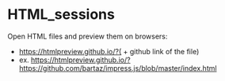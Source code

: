 # HTML_sessions

Open HTML files and preview them on browsers:
 - https://htmlpreview.github.io/?( + github link of the file)
 - ex. https://htmlpreview.github.io/?https://github.com/bartaz/impress.js/blob/master/index.html
 
